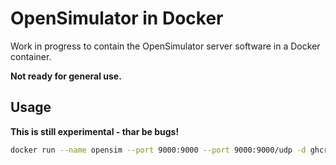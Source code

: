 # OpenSimulator in Docker

Work in progress to contain the OpenSimulator server software in a Docker container.

**Not ready for general use.**

## Usage

**This is still experimental - thar be bugs!**

```bash
docker run --name opensim --port 9000:9000 --port 9000:9000/udp -d ghcr.io/soup-bowl/opensimulator-docker:edge
```
